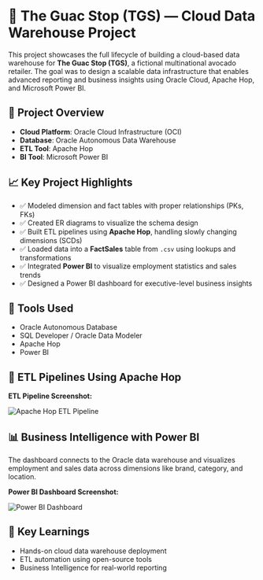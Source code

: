 # 🥑 The Guac Stop (TGS) — Cloud Data Warehouse Project

This project showcases the full lifecycle of building a cloud-based data warehouse for **The Guac Stop (TGS)**, a fictional multinational avocado retailer. The goal was to design a scalable data infrastructure that enables advanced reporting and business insights using Oracle Cloud, Apache Hop, and Microsoft Power BI.


## 📌 Project Overview

- **Cloud Platform**: Oracle Cloud Infrastructure (OCI)
- **Database**: Oracle Autonomous Data Warehouse
- **ETL Tool**: Apache Hop
- **BI Tool**: Microsoft Power BI


## 📈 Key Project Highlights

- ✅ Modeled dimension and fact tables with proper relationships (PKs, FKs)
- ✅ Created ER diagrams to visualize the schema design
- ✅ Built ETL pipelines using **Apache Hop**, handling slowly changing dimensions (SCDs)
- ✅ Loaded data into a **FactSales** table from `.csv` using lookups and transformations
- ✅ Integrated **Power BI** to visualize employment statistics and sales trends
- ✅ Designed a Power BI dashboard for executive-level business insights


## 🚀 Tools Used

- Oracle Autonomous Database
- SQL Developer / Oracle Data Modeler
- Apache Hop
- Power BI


## 🚀 ETL Pipelines Using Apache Hop

**ETL Pipeline Screenshot:**

![Apache Hop ETL Pipeline](docs/apache-hop-pipeline.png)


## 📊 Business Intelligence with Power BI

The dashboard connects to the Oracle data warehouse and visualizes employment and sales data across dimensions like brand, category, and location.

**Power BI Dashboard Screenshot:**

![Power BI Dashboard](docs/powerbi-dashboard.png)


## 🧠 Key Learnings

- Hands-on cloud data warehouse deployment
- ETL automation using open-source tools
- Business Intelligence for real-world reporting

